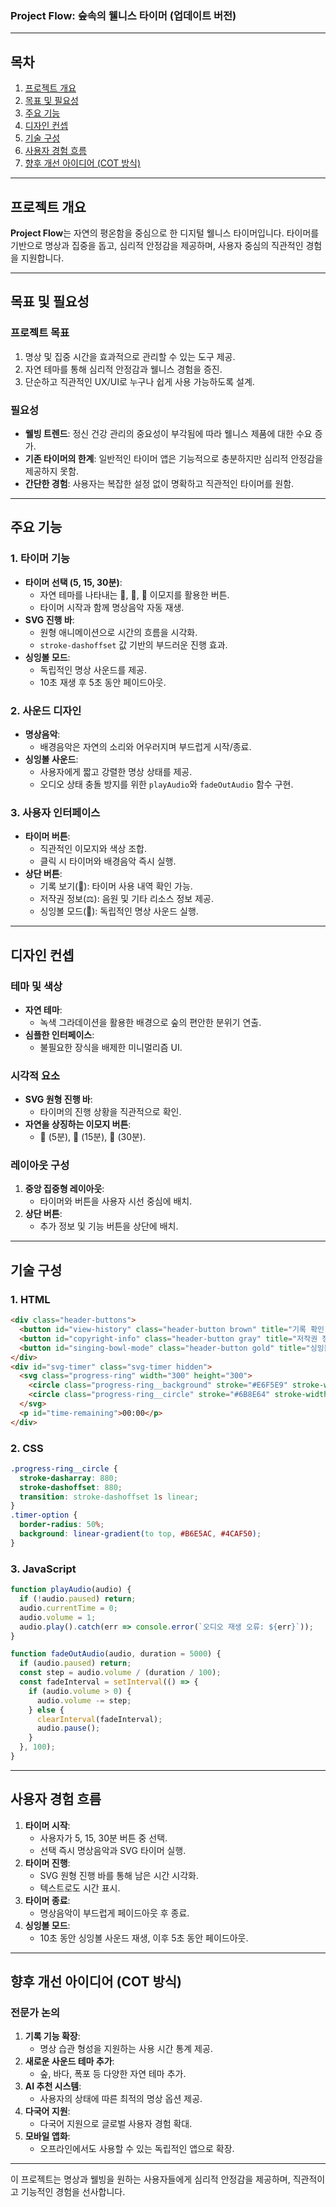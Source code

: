 ### **Project Flow: 숲속의 웰니스 타이머 (업데이트 버전)**

---

## **목차**
1. [프로젝트 개요](#프로젝트-개요)
2. [목표 및 필요성](#목표-및-필요성)
3. [주요 기능](#주요-기능)
4. [디자인 컨셉](#디자인-컨셉)
5. [기술 구성](#기술-구성)
6. [사용자 경험 흐름](#사용자-경험-흐름)
7. [향후 개선 아이디어 (COT 방식)](#향후-개선-아이디어-COT-방식)

---

## **프로젝트 개요**

**Project Flow**는 자연의 평온함을 중심으로 한 디지털 웰니스 타이머입니다. 타이머를 기반으로 명상과 집중을 돕고, 심리적 안정감을 제공하며, 사용자 중심의 직관적인 경험을 지원합니다.

---

## **목표 및 필요성**

### **프로젝트 목표**
1. 명상 및 집중 시간을 효과적으로 관리할 수 있는 도구 제공.
2. 자연 테마를 통해 심리적 안정감과 웰니스 경험을 증진.
3. 단순하고 직관적인 UX/UI로 누구나 쉽게 사용 가능하도록 설계.

### **필요성**
- **웰빙 트렌드**: 정신 건강 관리의 중요성이 부각됨에 따라 웰니스 제품에 대한 수요 증가.
- **기존 타이머의 한계**: 일반적인 타이머 앱은 기능적으로 충분하지만 심리적 안정감을 제공하지 못함.
- **간단한 경험**: 사용자는 복잡한 설정 없이 명확하고 직관적인 타이머를 원함.

---

## **주요 기능**

### **1. 타이머 기능**
- **타이머 선택 (5, 15, 30분)**:
  - 자연 테마를 나타내는 🌱, 🌳, 🌲 이모지를 활용한 버튼.
  - 타이머 시작과 함께 명상음악 자동 재생.
- **SVG 진행 바**:
  - 원형 애니메이션으로 시간의 흐름을 시각화.
  - `stroke-dashoffset` 값 기반의 부드러운 진행 효과.
- **싱잉볼 모드**:
  - 독립적인 명상 사운드를 제공.
  - 10초 재생 후 5초 동안 페이드아웃.

### **2. 사운드 디자인**
- **명상음악**:
  - 배경음악은 자연의 소리와 어우러지며 부드럽게 시작/종료.
- **싱잉볼 사운드**:
  - 사용자에게 짧고 강렬한 명상 상태를 제공.
  - 오디오 상태 충돌 방지를 위한 `playAudio`와 `fadeOutAudio` 함수 구현.

### **3. 사용자 인터페이스**
- **타이머 버튼**:
  - 직관적인 이모지와 색상 조합.
  - 클릭 시 타이머와 배경음악 즉시 실행.
- **상단 버튼**:
  - 기록 보기(📜): 타이머 사용 내역 확인 가능.
  - 저작권 정보(⚖️): 음원 및 기타 리소스 정보 제공.
  - 싱잉볼 모드(🔔): 독립적인 명상 사운드 실행.

---

## **디자인 컨셉**

### **테마 및 색상**
- **자연 테마**:
  - 녹색 그라데이션을 활용한 배경으로 숲의 편안한 분위기 연출.
- **심플한 인터페이스**:
  - 불필요한 장식을 배제한 미니멀리즘 UI.

### **시각적 요소**
- **SVG 원형 진행 바**:
  - 타이머의 진행 상황을 직관적으로 확인.
- **자연을 상징하는 이모지 버튼**:
  - 🌱 (5분), 🌳 (15분), 🌲 (30분).

### **레이아웃 구성**
1. **중앙 집중형 레이아웃**:
   - 타이머와 버튼을 사용자 시선 중심에 배치.
2. **상단 버튼**:
   - 추가 정보 및 기능 버튼을 상단에 배치.

---

## **기술 구성**

### **1. HTML**
```html
<div class="header-buttons">
  <button id="view-history" class="header-button brown" title="기록 확인">📜</button>
  <button id="copyright-info" class="header-button gray" title="저작권 정보">⚖️</button>
  <button id="singing-bowl-mode" class="header-button gold" title="싱잉볼">🔔</button>
</div>
<div id="svg-timer" class="svg-timer hidden">
  <svg class="progress-ring" width="300" height="300">
    <circle class="progress-ring__background" stroke="#E6F5E9" stroke-width="10" fill="transparent" r="140" cx="150" cy="150"></circle>
    <circle class="progress-ring__circle" stroke="#6B8E64" stroke-width="10" fill="transparent" r="140" cx="150" cy="150"></circle>
  </svg>
  <p id="time-remaining">00:00</p>
</div>
```

### **2. CSS**
```css
.progress-ring__circle {
  stroke-dasharray: 880;
  stroke-dashoffset: 880;
  transition: stroke-dashoffset 1s linear;
}
.timer-option {
  border-radius: 50%;
  background: linear-gradient(to top, #B6E5AC, #4CAF50);
}
```

### **3. JavaScript**
```javascript
function playAudio(audio) {
  if (!audio.paused) return;
  audio.currentTime = 0;
  audio.volume = 1;
  audio.play().catch(err => console.error(`오디오 재생 오류: ${err}`));
}

function fadeOutAudio(audio, duration = 5000) {
  if (audio.paused) return;
  const step = audio.volume / (duration / 100);
  const fadeInterval = setInterval(() => {
    if (audio.volume > 0) {
      audio.volume -= step;
    } else {
      clearInterval(fadeInterval);
      audio.pause();
    }
  }, 100);
}
```

---

## **사용자 경험 흐름**

1. **타이머 시작**:
   - 사용자가 5, 15, 30분 버튼 중 선택.
   - 선택 즉시 명상음악과 SVG 타이머 실행.
2. **타이머 진행**:
   - SVG 원형 진행 바를 통해 남은 시간 시각화.
   - 텍스트로도 시간 표시.
3. **타이머 종료**:
   - 명상음악이 부드럽게 페이드아웃 후 종료.
4. **싱잉볼 모드**:
   - 10초 동안 싱잉볼 사운드 재생, 이후 5초 동안 페이드아웃.

---

## **향후 개선 아이디어 (COT 방식)**

### **전문가 논의**
1. **기록 기능 확장**:
   - 명상 습관 형성을 지원하는 사용 시간 통계 제공.
2. **새로운 사운드 테마 추가**:
   - 숲, 바다, 폭포 등 다양한 자연 테마 추가.
3. **AI 추천 시스템**:
   - 사용자의 상태에 따른 최적의 명상 옵션 제공.
4. **다국어 지원**:
   - 다국어 지원으로 글로벌 사용자 경험 확대.
5. **모바일 앱화**:
   - 오프라인에서도 사용할 수 있는 독립적인 앱으로 확장.

--- 

이 프로젝트는 명상과 웰빙을 원하는 사용자들에게 심리적 안정감을 제공하며, 직관적이고 기능적인 경험을 선사합니다.